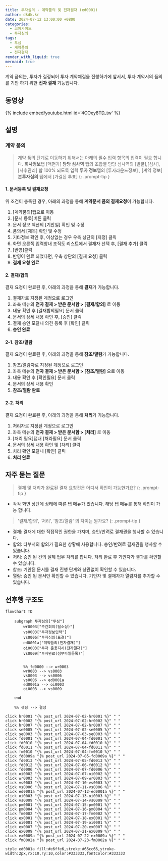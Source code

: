```yaml
---
title: 투자심의 - 계약품의 및 전자결재 (ed0001)
author: dkdk.kr
date: 2024-07-12 13:00:00 +0800
categories:
  - 코어가이드
  - 투자심의
tags:
  - 투심
  - 계약품의
  - 전자결재
render_with_liquid: true
mermaid: true
---
```

계약 품의는,
투자가 결정되어 투자 계약체결을 진행하기에 앞서서,
투자 계약서의 품의를 기안 하기 위한 **전자 결재** 기능입니다.
## 동영상

{% include embed/youtube.html id='4COey8TD_tw' %}
## 설명

### 계약 품의
> 계약 품의 단계로 이동하기 위해서는 아래의 필수 입력 항목의 입력이 필요 합니다.
>  **회사정보**탭 [액면가]
>  **담당 심사역** 탭의 조합별 담당 심사역의 [발굴],[심사], [사후관리] 합 100% 되도록 입력
>  **투자 정보**탭의 [투자라운드정보] , [계약 정보]
>  **본투자심의** 탭에서 [가결된 투표]
> {: .prompt-tip }
#### 1. 문서등록 및 결재요청
위 조건이 충족된 경우, 아래의 과정을 통해
**계약문서 품의 결재요청**이 가능합니다.

1. [계약품의]탭으로 이동
2. [문서 등록]버튼 클릭
3. 문서 정보 섹션의 [기안일] 확인 및 수정
4. 품의서 [제목] 확인 및 수정
5. 기타정보 확인 후, 이상없는 경우 우측 상단의 [지정] 클릭
6. 화면 오른쪽 입력창내 조직도 리스트에서 결재자 선택 후, [결재 추가] 클릭
7. [반영]클릭
8. 반영이 완료 되었다면, 우측 상단의 [결재 요청] 클릭
9. **결재 요청 완료**

#### 2. 결재/합의
결재 요청이 완료된 후, 아래의 과정을 통해
**결재**가 가능합니다.

1. 결재자로 지정된 계정으로 로그인
2. 좌측 메뉴의 **전자 결재 > 받은 문서함 > [결재/합의]** 로 이동
3. 내용 확인 후 [결재합의필요] 문서 클릭
4. 문서의 상세 내용 확인 후, [승인] 클릭
5. 결재 승인 모달내 의견 등록 후 [확인] 클릭
6. **승인 완료**
#### 2-1. 참조/열람
결재 요청이 완료된 후, 아래의 과정을 통해
**참조/열람**가 가능합니다.

1. 참조/열람자로 지정된 계정으로 로그인
2. 좌측 메뉴의 **전자 결재 > 받은 문서함 > [참조/열람]** 으로 이동
3. 내용 확인 후 [확인필요] 문서 클릭
4. 문서의 상세 내용 확인
5. **참조/열람 완료**

#### 2-2. 처리
결재 요청이 완료된 후, 아래의 과정을 통해
**처리**가 가능합니다.

1. 처리자로 지정된 계정으로 로그인
2. 좌측 메뉴의 **전자 결재 > 받은 문서함 > [처리]** 로 이동
3. [처리 필요]탭내 [처라필요] 문서 클릭
4. 문서의 상세 내용 확인 및 [처리] 클릭
5. 처리 확인 모달내 [확인] 클릭
6. **처리 완료**


## 자주 묻는 질문

> 결재 및 처리가 완료된 결재 요청건은 어디서 확인이 가능한가요?
{: .prompt-tip }

- 각각 화면 상단에 상태에 따른 탭 메뉴가 있습니다. 해당 탭 메뉴를 통해 확인이 가능 합니다.

> '결재/합의', '처리', '참조/열람' 의 차이는 뭔가요? 
{: .prompt-tip }

- 결재: 결재에 대한 직접적인 권한을 가지며, 승인/반려로 결재권을 행사할 수 있습니다.  
- 합의: 타부서의 합의가 필요한 상황에 사용합니다. 승인/반려로 결재권을 행사할 수 있습니다.
- 처리: 승인 된 건의 실제 업무 처리를 합니다.  처리 완료 후 기안자가 결과를 확인할 수 있습니다.
- 참조: 기안된 문서를 결재 진행 단계와 상관없이 확인할 수 있습니다.  
- 열람: 승인 된 문서만 확인할 수 있습니다. 기안자 및 결재자가 열람자를 추가할 수 있습니다.

## 선후행 구조도

```mermaid
flowchart TD

    subgraph 투자심의["투심"]
        wr0003["주간회의(딜소싱)"]
        vs0003["투자정보입력"]
        vs0006["투자심의(표결)"]
        ed0001a["계약품의(전자결재)"]
        oi0003["투자 운용지시(전자결재)"]
        vs0009["투자완료(첨부파일등록)"]

        
        %% fd0000 --> wr0003
        wr0003 --> vs0003
        vs0003 --> vs0006
        vs0006 --> ed0001a
        ed0001a --> oi0003
        oi0003 --> vs0009

    end

    %% 셋팅 --> 결성
    
click hr0001 "{% post_url 2024-07-02-hr0001 %}" " "
click hr0002 "{% post_url 2024-07-02-hr0002 %}" " "
click hr0007 "{% post_url 2024-07-02-hr0007 %}" " "
click se0005 "{% post_url 2024-07-02-se0005 %}" " "
click se0003 "{% post_url 2024-07-03-se0003 %}" " "
click fd0001 "{% post_url 2024-07-04-fd0001 %}" " "
click fd0010 "{% post_url 2024-07-04-fd0010 %}" " "
click fd0011 "{% post_url 2024-07-04-fd0011 %}" " "
click fm0010 "{% post_url 2024-07-04-fm0010 %}" " "
click fd0009a "{% post_url 2024-07-05-fd0009a %}" " "
click fd0013 "{% post_url 2024-07-05-fd0013 %}" " "
click fd0012 "{% post_url 2024-07-06-fd0012 %}" " "
click fd0006 "{% post_url 2024-07-07-fd0006 %}" " "
click oi0002 "{% post_url 2024-07-07-oi0002 %}" " "
click wr0003 "{% post_url 2024-07-09-wr0003 %}" " "
click vs0003 "{% post_url 2024-07-10-vs0003 %}" " "
click vs0006 "{% post_url 2024-07-11-vs0006 %}" " "
click ed0001a "{% post_url 2024-07-12-ed0001a %}" " "
click oi0003 "{% post_url 2024-07-13-oi0003 %}" " "
click vs0009 "{% post_url 2024-07-14-vs0009 %}" " "
click pm0001 "{% post_url 2024-07-15-pm0001 %}" " "
click pm0004 "{% post_url 2024-07-16-pm0004 %}" " "
click fm0002 "{% post_url 2024-07-17-fm0002 %}" " "
click ex0001 "{% post_url 2024-07-18-ex0001 %}" " "
click oi0001 "{% post_url 2024-07-19-oi0001 %}" " "
click ex0007 "{% post_url 2024-07-20-ex0007 %}" " "
click ex0009 "{% post_url 2024-07-21-ex0009 %}" " "
click ex0009a "{% post_url 2024-07-22-ex0009a %}" " "
click fm0002a "{% post_url 2024-07-23-fm0002a %}" " "

style ed0001a fill:#e6ffe6,stroke:#66cc66,stroke-width:2px,rx:10,ry:10,color:#333333,fontColor:#333333

```
